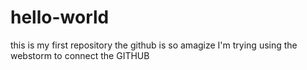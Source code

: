 # hello-world
this is my first repository
the github is so amagize
I'm trying using the webstorm to connect the GITHUB
